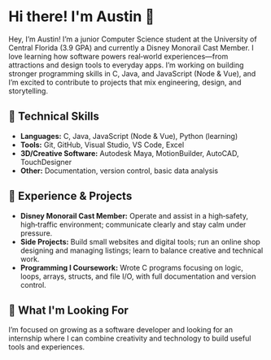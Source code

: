# Hi there! I'm Austin 👋  
  
Hey, I’m Austin! I’m a junior Computer Science student at the University of Central Florida (3.9 GPA) and currently a Disney Monorail Cast Member. I love learning how software powers real‑world experiences—from attractions and design tools to everyday apps. I’m working on building stronger programming skills in C, Java, and JavaScript (Node & Vue), and I’m excited to contribute to projects that mix engineering, design, and storytelling.  
  
## 🚀 Technical Skills  
  
- **Languages:** C, Java, JavaScript (Node & Vue), Python (learning)  
- **Tools:** Git, GitHub, Visual Studio, VS Code, Excel  
- **3D/Creative Software:** Autodesk Maya, MotionBuilder, AutoCAD, TouchDesigner  
- **Other:** Documentation, version control, basic data analysis  
  
## 💼 Experience & Projects  
  
- **Disney Monorail Cast Member:** Operate and assist in a high‑safety, high‑traffic environment; communicate clearly and stay calm under pressure.  
- **Side Projects:** Build small websites and digital tools; run an online shop designing and managing listings; learn to balance creative and technical work.  
- **Programming I Coursework:** Wrote C programs focusing on logic, loops, arrays, structs, and file I/O, with full documentation and version control.  
  
## 🎯 What I'm Looking For  
  
I’m focused on growing as a software developer and looking for an internship where I can combine creativity and technology to build useful tools and experiences.
